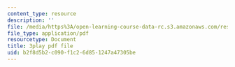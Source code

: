 ```yaml
---
content_type: resource
description: ''
file: /media/https%3A/open-learning-course-data-rc.s3.amazonaws.com/res-6-012-introduction-to-probability-spring-2018/b2f8d5b2c090f1c26d851247a47305be_GDJFLfmyb20.pdf
file_type: application/pdf
resourcetype: Document
title: 3play pdf file
uid: b2f8d5b2-c090-f1c2-6d85-1247a47305be
---
```

